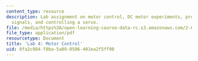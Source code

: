 ```yaml
---
content_type: resource
description: Lab assignment on motor control, DC motor experiments, processing encoder
  signals, and controlling a servo.
file: /media/https%3A/open-learning-course-data-rc.s3.amazonaws.com/2-017j-design-of-electromechanical-robotic-systems-fall-2009/0fa2c984f8ba5a090506401ea2f5ff90_MIT2_017JF09_slides4.pdf
file_type: application/pdf
resourcetype: Document
title: 'Lab 4: Motor Control'
uid: 0fa2c984-f8ba-5a09-0506-401ea2f5ff90
---
```

